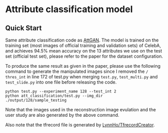 # Attribute classification model

## Quick Start

Same attribute classification code as [AttGAN](https://github.com/LynnHo/AttGAN-Tensorflow). The model is trained on the training set (most images of official training and validation sets) of CelebA, and achieves 94.5% mean accuracy on the 13 attributes we use on the test set (official test set), please refer to the paper for the dataset configuration.

To produce the same result as given in the paper, please use the following command to generate the manipulated images since I removed the `/ thres_int` in line 172 of test.py when merging `test.py`, `test_multi.py` and `test_slide.py` into one file before releasing the code.
```console
python test.py --experiment_name 128 --test_int 2
python att_classification/test.py --img_dir ./output/128/sample_testing
```
Note that the images used in the reconstruction image evulation and the user study are also generated by the above command.

Also note that the tfrecord file is generated by [LynnHo/TfrecordCreator](https://github.com/LynnHo/TfrecordCreator-TfrecordLoarder).

